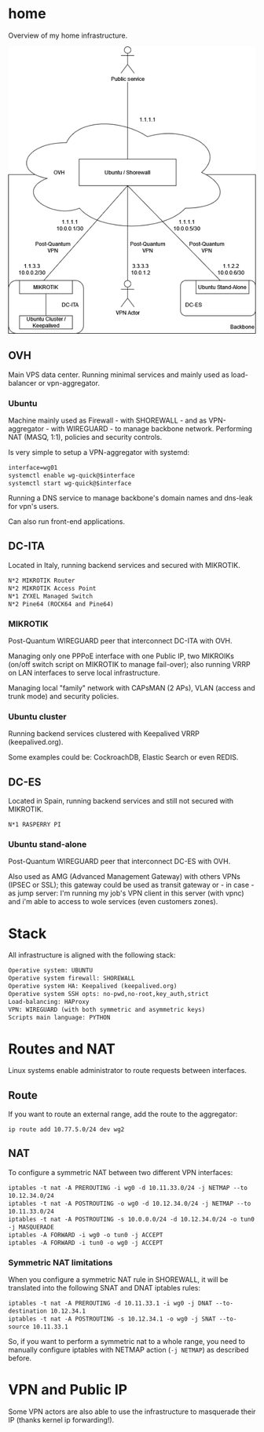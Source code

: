 # home
Overview of my home infrastructure.

<p align="center">
  <img src="data/network.png" alt="network"/>
</p>

## OVH
Main VPS data center.
Running minimal services and mainly used as load-balancer or vpn-aggregator.

### Ubuntu
Machine mainly used as Firewall - with SHOREWALL - and as VPN-aggregator - with WIREGUARD - to manage backbone network. 
Performing NAT (MASQ, 1:1), policies and security controls. 

Is very simple to setup a VPN-aggregator with systemd:
```
interface=wg01
systemctl enable wg-quick@$interface
systemctl start wg-quick@$interface
```

Running a DNS service to manage backbone's domain names and dns-leak for vpn's users.

Can also run front-end applications.

## DC-ITA
Located in Italy, running backend services and secured with MIKROTIK.

```
N*2 MIKROTIK Router
N*2 MIKROTIK Access Point
N*1 ZYXEL Managed Switch
N*2 Pine64 (ROCK64 and Pine64)
```

### MIKROTIK
Post-Quantum WIREGUARD peer that interconnect DC-ITA with OVH.

Managing only one PPPoE interface with one Public IP, two MIKROIKs (on/off switch script on MIKROTIK to manage fail-over); also running VRRP on LAN interfaces to serve local infrastructure.

Managing local "family" network with CAPsMAN (2 APs), VLAN (access and trunk mode) and security policies.

### Ubuntu cluster
Running backend services clustered with Keepalived VRRP (keepalived.org).

Some examples could be: CockroachDB, Elastic Search or even REDIS.

## DC-ES
Located in Spain, running backend services and still not secured with MIKROTIK.

```
N*1 RASPERRY PI
```

### Ubuntu stand-alone
Post-Quantum WIREGUARD peer that interconnect DC-ES with OVH.

Also used as AMG (Advanced Management Gateway) with others VPNs (IPSEC or SSL); this gateway could be used as transit gateway or - in case - as jump server: I'm running my job's VPN client in this server (with vpnc) and i'm able to access to wole services (even customers zones).

# Stack
All infrastructure is aligned with the following stack:

```
Operative system: UBUNTU
Operative system firewall: SHOREWALL
Operative system HA: Keepalived (keepalived.org)
Operative system SSH opts: no-pwd,no-root,key_auth,strict
Load-balancing: HAProxy
VPN: WIREGUARD (with both symmetric and asymmetric keys)
Scripts main language: PYTHON
```

# Routes and NAT
Linux systems enable administrator to route requests between interfaces.

## Route
If you want to route an external range, add the route to the aggregator:
```
ip route add 10.77.5.0/24 dev wg2
```

## NAT
To configure a symmetric NAT between two different VPN interfaces:

```
iptables -t nat -A PREROUTING -i wg0 -d 10.11.33.0/24 -j NETMAP --to 10.12.34.0/24
iptables -t nat -A POSTROUTING -o wg0 -d 10.12.34.0/24 -j NETMAP --to 10.11.33.0/24
iptables -t nat -A POSTROUTING -s 10.0.0.0/24 -d 10.12.34.0/24 -o tun0 -j MASQUERADE
iptables -A FORWARD -i wg0 -o tun0 -j ACCEPT
iptables -A FORWARD -i tun0 -o wg0 -j ACCEPT
```

### Symmetric NAT limitations
When you configure a symmetric NAT rule in SHOREWALL, it will be translated into the following SNAT and DNAT iptables rules:

```
iptables -t nat -A PREROUTING -d 10.11.33.1 -i wg0 -j DNAT --to-destination 10.12.34.1
iptables -t nat -A POSTROUTING -s 10.12.34.1 -o wg0 -j SNAT --to-source 10.11.33.1
```

So, if you want to perform a symmetric nat to a whole range, you need to manually configure iptables with NETMAP action (```-j NETMAP```) as described before.

# VPN and Public IP
Some VPN actors are also able to use the infrastructure to masquerade their IP (thanks kernel ip forwarding!).
